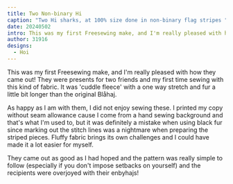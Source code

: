 ```yaml
---
title: Two Non-binary Hi
caption: "Two Hi sharks, at 100% size done in non-binary flag stripes "
date: 20240502
intro: This was my first Freesewing make, and I'm really pleased with how they came out!
author: 31916
designs:
  - Hoi
---
```


This was my first Freesewing make, and I'm really pleased with how they came out!
They were presents for two friends and my first time sewing with this kind of fabric. It was 'cuddle fleece' with a one way stretch and fur a little bit longer than the original Blåhaj.

As happy as I am with them, I did not enjoy sewing these. I printed my copy without seam allowance cause I come from a hand sewing background and that's what I'm used to, but it was definitely a mistake when using black fur since marking out the stitch lines was a nightmare when preparing the striped pieces. Fluffy fabric brings its own challenges and I could have made it a lot easier for myself.

They came out as good as I had hoped and the pattern was really simple to follow (especially if you don't impose setbacks on yourself) and the recipients were overjoyed with their enbyhajs!

